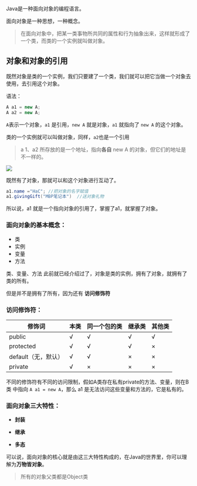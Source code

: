 Java是一种面向对象的编程语言。

面向对象是一种思想，一种概念。

> 在面向对象中，把某一类事物所共同的属性和行为抽象出来，这样就形成了一个类，而类的一个实例就叫做对象。



## 对象和对象的引用

既然对象是类的一个实例，我们只要建了一个类，我们就可以把它当做一个对象去使用，去引用这个对象。

语法：

```java
A a1 = new A;
A a2 = new A;
```

`A`表示一个对象，`a1` 是引用，`new A` 就是对象，`a1` 就指向了 `new A` 的这个对象。

类的一个实例就可以叫做对象，同样，`a2`也是一个引用

> a 1、a2 所存放的是一个地址，指向**各自** new A 的对象，但它们的地址是不一样的。

![](https://blog-1253198264.cos.ap-guangzhou.myqcloud.com/image-20210111101815188.png)



既然有了对象，那就可以和这个对象进行互动了。

```java
a1.name ="HaC"; //把对象的名字赋值
a1.givingGift("MBP笔记本")  //送对象礼物
```



所以说，a1 就是一个指向对象的引用了，掌握了a1，就掌握了对象。

### 面向对象的基本概念：

- 类
- 实例
- 变量
- 方法

类、变量、方法 此前就已经介绍过了，对象是类的实例，拥有了对象，就拥有了类的所有。

但是并不是拥有了所有，因为还有 **访问修饰符**

### 访问修饰符：

| 修饰词              | 本类 | 同一个包的类 | 继承类 | 其他类 |
| ------------------- | ---- | ------------ | ------ | ------ |
| public              | √    | √            | √      | √      |
| protected           | √    | √            | √      | ×      |
| default（无，默认） | √    | √            | ×      | ×      |
| private             | √    | ×            | ×      | ×      |



不同的修饰符有不同的访问限制，假如A类存在私有private的方法、变量，则在B类 中指向 `A a1 = new A`，那么 a1 是无法访问这些变量和方法的，它是私有的。



### 面向对象三大特性：

- **封装**

- **继承**

- **多态**

可以说，面向对象的核心就是由这三大特性构成的，在Java的世界里，你可以理解为**万物皆对象**。

> 所有的对象父类都是Object类